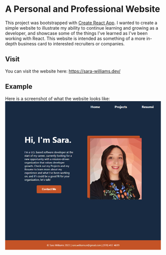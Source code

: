 # A Personal and Professional Website

This project was bootstrapped with [Create React App](https://github.com/facebook/create-react-app). I wanted to create a simple website to illustrate my
ability to continue learning and growing as a developer, and showcase some of the things I've learned as I've been working with React. This website is
intended as something of a more in-depth business card to interested recruiters or companies.

## Visit

You can visit the website here: https://sara-williams.dev/

## Example

Here is a screenshot of what the website looks like:
![Front page of website](src/assets/images/project-screenshot.png)